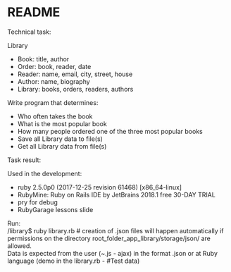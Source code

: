 # README


Technical task:

Library
* Book: title, author
* Order: book, reader, date
* Reader: name, email, city, street, house
* Author: name, biography
* Library: books, orders, readers, authors

Write program that determines:
* Who often takes the book
* What is the most popular book
* How many people ordered one of the three most popular books
* Save all Library data to file(s)
* Get all Library data from file(s)


Task result:

Used in the development:<br>
* ruby 2.5.0p0 (2017-12-25 revision 61468) [x86_64-linux]
* RubyMine: Ruby on Rails IDE by JetBrains 2018.1 free 30-DAY TRIAL
* pry for debug
* RubyGarage lessons slide

Run:
<br>/library$ ruby library.rb # creation of .json files will happen automatically if permissions on the directory root_folder_app_library/storage/json/ are allowed.
<br> Data is expected from the user (~.js - ajax) in the format .json or at Ruby language (demo in the library.rb - #Test data)